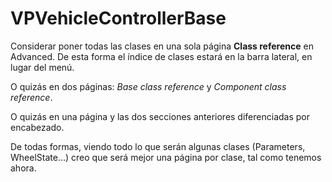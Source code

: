 # VPVehicleControllerBase

Considerar poner todas las clases en una sola página **Class reference** en Advanced. De esta forma el índice de clases estará en la barra lateral, en lugar del menú.

O quizás en dos páginas: *Base class reference* y *Component class reference*.

O quizás en una página y las dos secciones anteriores diferenciadas por encabezado.

De todas formas, viendo todo lo que serán algunas clases (Parameters, WheelState...) creo que será mejor una página por clase, tal como tenemos ahora.
